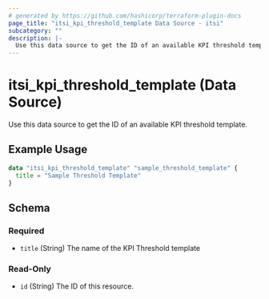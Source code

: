 ```yaml
---
# generated by https://github.com/hashicorp/terraform-plugin-docs
page_title: "itsi_kpi_threshold_template Data Source - itsi"
subcategory: ""
description: |-
  Use this data source to get the ID of an available KPI threshold template.
---
```


# itsi_kpi_threshold_template (Data Source)

Use this data source to get the ID of an available KPI threshold template.

## Example Usage

```terraform
data "itsi_kpi_threshold_template" "sample_threshold_template" {
  title = "Sample Threshold Template"
}
```

<!-- schema generated by tfplugindocs -->
## Schema

### Required

- `title` (String) The name of the KPI Threshold template

### Read-Only

- `id` (String) The ID of this resource.
